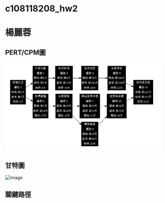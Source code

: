 # c108118208_hw2
# 楊麗蓉


## PERT/CPM圖

![image](https://github.com/c108118208/c108118208_hw2/blob/main/1633970237393.jpg)

## 甘特圖

![image]()

## 關鍵路徑
